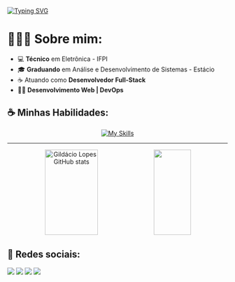[![Typing SVG](https://readme-typing-svg.demolab.com?font=Fira+Code&duration=4000&pause=500&width=435&lines=Olá!+%F0%9F%91%8B;Pode+me+chamar+de+Gil!+%F0%9F%98%81;Sou+Desenvolvedor+Full-Stack;Especialista+em+React+e+Node)](https://git.io/typing-svg)

<h1>👩🏽‍💻 Sobre mim: </h1>

- 💻 <strong>Técnico</strong> em Eletrônica - IFPI
- 🎓 <strong>Graduando</strong> em Análise e Desenvolvimento de Sistemas - Estácio
- ☕ Atuando como <strong>Desenvolvedor Full-Stack</strong>
- 👩‍💻 <strong>Desenvolvimento Web | DevOps</strong>

<h2>☕ Minhas Habilidades: </h2>

<div align="center">
  
  [![My Skills](https://skillicons.dev/icons?i=html,css,js,ts,react,nextjs,tailwind,nodejs,docker,postgres,prisma,mongodb,aws,git)](https://skillicons.dev)
  
</div>

<hr>

<!-- GitHub Stats -->
<div align="center">  
  <img width="49%" height="195px" src="https://github-readme-stats.vercel.app/api?username=Gildaciolopes&show_icons=true&count_private=true&hide_border=true&title_color=B253FF&icon_color=B253FF&text_color=c9d1d9&bg_color=0d1117" alt="Gildácio Lopes GitHub stats" /> 
  <img width="41%" height="195px" src="https://github-readme-stats.vercel.app/api/top-langs/?username=Gildaciolopes&layout=compact&hide_border=true&title_color=B253FF&text_color=c9d1d9&bg_color=0d1117" />
</div>

<div><h2>📱 Redes sociais: </h2>
  <a href="https://gildaciolopes.netlify.app" target="_blank"><img src="https://img.shields.io/badge/-Portfolio-%23F50040?style=for-the-badge&logo=typescript&logoColor=white" target="_blank"></a>
  <a href="https://www.linkedin.com/in/gildaciozz" target="_blank"><img src="https://img.shields.io/badge/-LinkedIn-%230077B5?style=for-the-badge&logo=devbox&logoColor=white" target="_blank"></a>
  <a href = "https://discord.com/users/347184605004300288"><img src="https://img.shields.io/badge/-Discord-%23123?style=for-the-badge&logo=discord&logoColor=white" target="_blank"></a>
  <a href = "mailto:contato.gildaciolopes@gmail.com"><img src="https://img.shields.io/badge/-Gmail-%23333?style=for-the-badge&logo=gmail&logoColor=white" target="_blank"></a>
</div>
